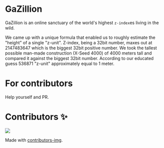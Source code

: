 # GaZillion 

GaZillion is an online sanctuary of the world's highest `z-index`es living in the wild.

We came up with a unique formula that enabled us to roughly estimate the "height" of a single "z-unit". Z-index, being a 32bit number, maxes out at 2147483647 which is the biggest 32bit positive number. We took the tallest possible man-made construction (X-Seed 4000) of 4000 meters tall and compared it against the biggest 32bit number. According to our educated guess 536871 "z-unit" approximately equal to 1 meter.



# For contributors

Help yourself and PR.

# Contributors ✨

<a href="https://github.com/mosquid/gazillion/graphs/contributors">
  <img src="https://contributors-img.web.app/image?repo=mosquid/gazillion" />
</a>

Made with [contributors-img](https://contributors-img.web.app).
